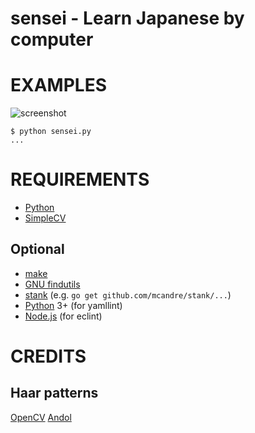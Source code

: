 # sensei - Learn Japanese by computer

# EXAMPLES

![screenshot](https://github.com/mcandre/sensei/raw/master/shot.png)

```console
$ python sensei.py
...
```

# REQUIREMENTS

* [Python](http://python.org/)
* [SimpleCV](http://simplecv.org/)

## Optional

* [make](https://www.gnu.org/software/make/)
* [GNU findutils](https://www.gnu.org/software/findutils/)
* [stank](https://github.com/mcandre/stank) (e.g. `go get github.com/mcandre/stank/...`)
* [Python](https://www.python.org) 3+ (for yamllint)
* [Node.js](https://nodejs.org/en/) (for eclint)

# CREDITS

## Haar patterns

[OpenCV](http://opencv.willowgarage.com/wiki/)
[Andol](http://www.andol.info/)
